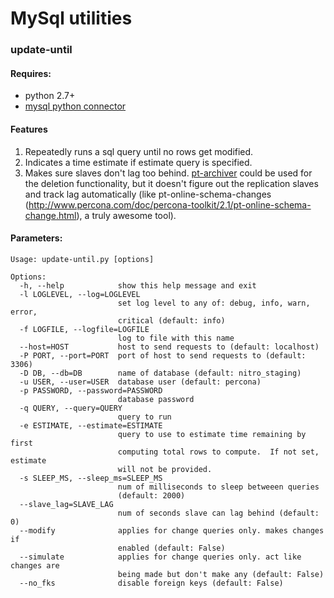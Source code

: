 # MySql utilities

### update-until ###

#### Requires:
* python 2.7+
* [mysql python connector](http://dev.mysql.com/downloads/connector/python/1.2.html)

#### Features
1) Repeatedly runs a sql query until no rows get modified.
2) Indicates a time estimate if estimate query is specified.
3) Makes sure slaves don't lag too behind.
    [pt-archiver](http://www.percona.com/doc/percona-toolkit/2.1/pt-archiver.html) could be used for the deletion functionality, but it doesn't figure out the replication slaves and track lag automatically (like pt-online-schema-changes (http://www.percona.com/doc/percona-toolkit/2.1/pt-online-schema-change.html), a truly awesome tool).

#### Parameters:

```
Usage: update-until.py [options]

Options:
  -h, --help            show this help message and exit
  -l LOGLEVEL, --log=LOGLEVEL
                        set log level to any of: debug, info, warn, error,
                        critical (default: info)
  -f LOGFILE, --logfile=LOGFILE
                        log to file with this name
  --host=HOST           host to send requests to (default: localhost)
  -P PORT, --port=PORT  port of host to send requests to (default: 3306)
  -D DB, --db=DB        name of database (default: nitro_staging)
  -u USER, --user=USER  database user (default: percona)
  -p PASSWORD, --password=PASSWORD
                        database password
  -q QUERY, --query=QUERY
                        query to run
  -e ESTIMATE, --estimate=ESTIMATE
                        query to use to estimate time remaining by first
                        computing total rows to compute.  If not set, estimate
                        will not be provided.
  -s SLEEP_MS, --sleep_ms=SLEEP_MS
                        num of milliseconds to sleep betweeen queries
                        (default: 2000)
  --slave_lag=SLAVE_LAG
                        num of seconds slave can lag behind (default: 0)
  --modify              applies for change queries only. makes changes if
                        enabled (default: False)
  --simulate            applies for change queries only. act like changes are
                        being made but don't make any (default: False)
  --no_fks              disable foreign keys (default: False)

```
